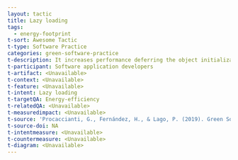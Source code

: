 ```yaml
---
layout: tactic
title: Lazy loading
tags:
  - energy-footprint
t-sort: Awesome Tactic
t-type: Software Practice
categories: green-software-practice
t-description: It increases performance deferring the object initialization until it is really needed.
t-participant: Software application developers
t-artifact: <Unavailable>
t-context: <Unavailable>
t-feature: <Unavailable>
t-intent: Lazy loading
t-targetQA: Energy-efficiency
t-relatedQA: <Unavailable>
t-measuredimpact: <Unavailable>
t-source: 'Procaccianti, G., Fernández, H., & Lago, P. (2019). Green Software in Practice: Empirical Validation and Assessment of Best Practices for Writing Energy-Efficient Software. Vrije Universiteit Amsterdam, October 2019.'
t-source-doi: NA
t-intentmeasure: <Unavailable>
t-countermeasure: <Unavailable>
t-diagram: <Unavailable>
---
```

